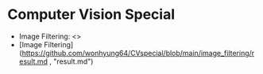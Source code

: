 # Computer Vision Special

* Image Filtering: <>
* [Image Filtering](https://github.com/wonhyung64/CVspecial/blob/main/image_filtering/result.md , "result.md")